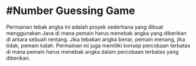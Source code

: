 # #Number Guessing Game

Permainan tebak angka ini adalah proyek sederhana yang dibuat menggunakan Java di mana pemain harus menebak angka yang diberikan di antara sebuah rentang. Jika tebakan angka benar, pemain menang, jika tidak, pemain kalah. 
Permainan ini juga memiliki konsep percobaan terbatas di mana pemain harus menebak angka dalam percobaan terbatas yang diberikan.